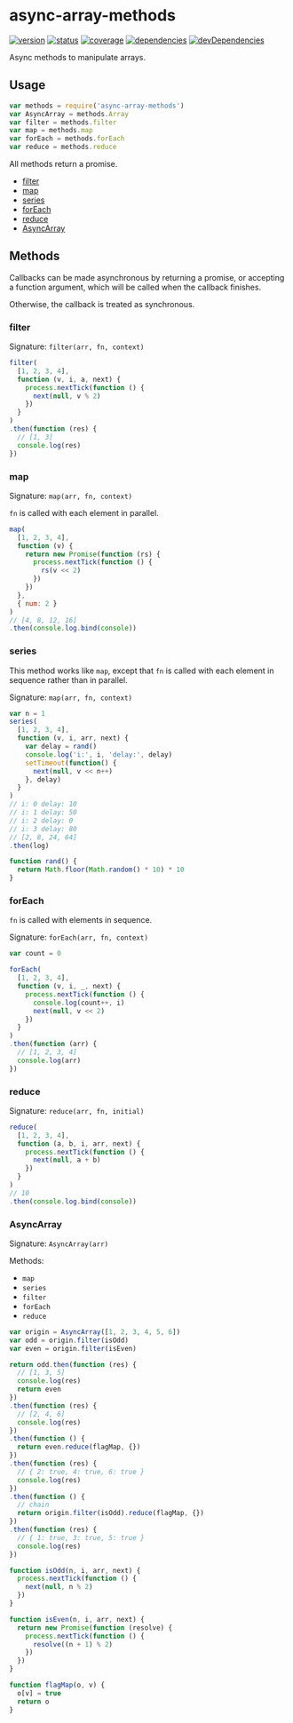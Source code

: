# async-array-methods
[![version](https://img.shields.io/npm/v/async-array-methods.svg)](https://www.npmjs.org/package/async-array-methods)
[![status](https://travis-ci.org/zoubin/async-array-methods.svg?branch=master)](https://travis-ci.org/zoubin/async-array-methods)
[![coverage](https://img.shields.io/coveralls/zoubin/async-array-methods.svg)](https://coveralls.io/github/zoubin/async-array-methods)
[![dependencies](https://david-dm.org/zoubin/async-array-methods.svg)](https://david-dm.org/zoubin/async-array-methods)
[![devDependencies](https://david-dm.org/zoubin/async-array-methods/dev-status.svg)](https://david-dm.org/zoubin/async-array-methods#info=devDependencies)

Async methods to manipulate arrays.

## Usage

```javascript
var methods = require('async-array-methods')
var AsyncArray = methods.Array
var filter = methods.filter
var map = methods.map
var forEach = methods.forEach
var reduce = methods.reduce

```

All methods return a promise.

- [filter](#filter)
- [map](#map)
- [series](#series)
- [forEach](#foreach)
- [reduce](#reduce)
- [AsyncArray](#asyncarray)

## Methods

Callbacks can be made asynchronous
by returning a promise, or
accepting a function argument,
which will be called when the callback finishes.

Otherwise, the callback is treated as synchronous.

### filter

Signature: `filter(arr, fn, context)`

```javascript
filter(
  [1, 2, 3, 4],
  function (v, i, a, next) {
    process.nextTick(function () {
      next(null, v % 2)
    })
  }
)
.then(function (res) {
  // [1, 3]
  console.log(res)
})

```

### map

Signature: `map(arr, fn, context)`

`fn` is called with each element in parallel.

```javascript
map(
  [1, 2, 3, 4],
  function (v) {
    return new Promise(function (rs) {
      process.nextTick(function () {
        rs(v << 2)
      })
    })
  },
  { num: 2 }
)
// [4, 8, 12, 16]
.then(console.log.bind(console))

```

### series
This method works like `map`,
except that `fn` is called with each element in sequence rather than in parallel.

Signature: `map(arr, fn, context)`


```javascript
var n = 1
series(
  [1, 2, 3, 4],
  function (v, i, arr, next) {
    var delay = rand()
    console.log('i:', i, 'delay:', delay)
    setTimeout(function() {
      next(null, v << n++)
    }, delay)
  }
)
// i: 0 delay: 10
// i: 1 delay: 50
// i: 2 delay: 0
// i: 3 delay: 80
// [2, 8, 24, 64]
.then(log)

function rand() {
  return Math.floor(Math.random() * 10) * 10
}

```

### forEach

`fn` is called with elements in sequence.

Signature: `forEach(arr, fn, context)`

```javascript
var count = 0

forEach(
  [1, 2, 3, 4],
  function (v, i, _, next) {
    process.nextTick(function () {
      console.log(count++, i)
      next(null, v << 2)
    })
  }
)
.then(function (arr) {
  // [1, 2, 3, 4]
  console.log(arr)
})

```

### reduce

Signature: `reduce(arr, fn, initial)`

```javascript
reduce(
  [1, 2, 3, 4],
  function (a, b, i, arr, next) {
    process.nextTick(function () {
      next(null, a + b)
    })
  }
)
// 10
.then(console.log.bind(console))

```

### AsyncArray
Signature: `AsyncArray(arr)`

Methods:
* `map`
* `series`
* `filter`
* `forEach`
* `reduce`

```javascript
var origin = AsyncArray([1, 2, 3, 4, 5, 6])
var odd = origin.filter(isOdd)
var even = origin.filter(isEven)

return odd.then(function (res) {
  // [1, 3, 5]
  console.log(res)
  return even
})
.then(function (res) {
  // [2, 4, 6]
  console.log(res)
})
.then(function () {
  return even.reduce(flagMap, {})
})
.then(function (res) {
  // { 2: true, 4: true, 6: true }
  console.log(res)
})
.then(function () {
  // chain
  return origin.filter(isOdd).reduce(flagMap, {})
})
.then(function (res) {
  // { 1: true, 3: true, 5: true }
  console.log(res)
})

function isOdd(n, i, arr, next) {
  process.nextTick(function () {
    next(null, n % 2)
  })
}

function isEven(n, i, arr, next) {
  return new Promise(function (resolve) {
    process.nextTick(function () {
      resolve((n + 1) % 2)
    })
  })
}

function flagMap(o, v) {
  o[v] = true
  return o
}

```

